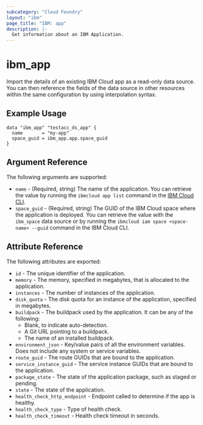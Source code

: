 ```yaml
---
subcategory: "Cloud Foundry"
layout: "ibm"
page_title: "IBM: app"
description: |-
  Get information about an IBM Application.
---
```


# ibm\_app

Import the details of an existing IBM Cloud app as a read-only data source. You can then reference the fields of the data source in other resources within the same configuration by using interpolation syntax.

## Example Usage

```hcl
data "ibm_app" "testacc_ds_app" {
  name       = "my-app"
  space_guid = ibm_app.app.space_guid
}
```

## Argument Reference

The following arguments are supported:

* `name` - (Required, string) The name of the application. You can retrieve the value by running the `ibmcloud app list` command in the [IBM Cloud CLI](https://cloud.ibm.com/docs/cli?topic=cloud-cli-getting-started).
* `space_guid` - (Required, string) The GUID of the IBM Cloud space where the application is deployed. You can retrieve the value with the `ibm_space` data source or by running the `ibmcloud iam space <space-name> --guid` command in the IBM Cloud CLI.

## Attribute Reference

The following attributes are exported:

* `id` - The unique identifier of the application.
* `memory` - The memory, specified in megabytes, that is allocated to the application.
* `instances` - The number of instances of the application.
* `disk_quota` - The disk quota for an instance of the application, specified in megabytes.
* `buildpack` - The buildpack used by the application. It can be any of the following:
    * Blank, to indicate auto-detection.
    * A Git URL pointing to a buildpack.
    * The name of an installed buildpack.
* `environment_json` - Key/value pairs of all the environment variables. Does not include any system or service variables.
* `route_guid` - The route GUIDs that are bound to the application.
* `service_instance_guid` - The service instance GUIDs that are bound to the application.
* `package_state` - The state of the application package, such as staged or pending.
* `state` - The state of the application.
* `health_check_http_endpoint` - Endpoint called to determine if the app is healthy.
* `health_check_type` - Type of health check.
* `health_check_timeout` - Health check timeout in seconds.
